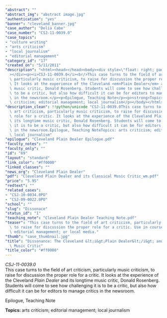 ```yaml
---
"abstract": ""
"abstract_img": "abstract image.jpg"
"authentication": "yes"
"banner": "cleveland_banner.jpg"
"case_author": "Delia Cabe"
"case_number": "CSJ-11-0039.0"
"case_topics":
- "culture writing"
- "arts criticism"
- "local journalism"
- "editorial management"
"category_id": "17"
"created_on": "5/11/2011"
"description": "<html><head></head><body><div style=\"float: right; padding: 10px;\"\
  ></div><p><i>CSJ-11-0039.0</i><br/>This case turns to the field of art criticism,\
  \ particularly music criticism, to raise for discussion the proper role for a critic.\
  \ It looks at the experience of the Cleveland <em>Plain Dealer</em> and its longtime\
  \ music critic, Donald Rosenberg. Students will come to see how challenging it is\
  \ to be a critic, but also how difficult it can be for editors to manage critics\
  \ in the newsroom.</p><p>Epilogue, Teaching Note</p><p><strong>Topics: </strong>arts\
  \ criticism; editorial management; local journalism</p></body></html>"
"description_clean": !!python/unicode "CSJ-11-0039.0This case turns to the field of\
  \ art criticism, particularly music criticism, to raise for discussion the proper\
  \ role for a critic. It looks at the experience of the Cleveland Plain Dealer and\
  \ its longtime music critic, Donald Rosenberg. Students will come to see how challenging\
  \ it is to be a critic, but also how difficult it can be for editors to manage critics\
  \ in the newsroom.Epilogue, Teaching NoteTopics: arts criticism; editorial management;\
  \ local journalism"
"epilogue": "Cleveland Plain Dealer Epilogue.pdf"
"faculty_notes": ""
"faculty_only": ""
"id": "69"
"layout": "standard"
"link_color": "#ff0000"
"linked_classes": ""
"news_org": "Cleveland Plain Dealer"
"pdf": "Cleveland Plain Dealer and its Classical Music Critic_wm.pdf"
"price": "5.95"
"redtext": ""
"related_cases":
- "CSJ-10-0034.0PO"
- "CSJ-09-0022.0PO"
"school": ""
"slug": "Dissonace"
"status_id": "1"
"teaching_note": "Cleveland Plain Dealer Teaching Note.pdf"
"teaser": "This case turns to the field of art criticism, particularly music criticism,\
  \ to raise for discussion the proper role for a critic. Use in courses on arts criticism;\
  \ editorial management; or local media."
"thumb": "case_thumbnail.jpg"
"title": "Dissonance: The Cleveland &lt;i&gt;Plain Dealer&lt;/i&gt; and its Classical\
  \ Music Critic"
"title_color": "#ff0000"
---
```

<html><head></head><body><div style="float: right; padding: 10px;"></div><p><i>CSJ-11-0039.0</i><br/>This case turns to the field of art criticism, particularly music criticism, to raise for discussion the proper role for a critic. It looks at the experience of the Cleveland <em>Plain Dealer</em> and its longtime music critic, Donald Rosenberg. Students will come to see how challenging it is to be a critic, but also how difficult it can be for editors to manage critics in the newsroom.</p><p>Epilogue, Teaching Note</p><p><strong>Topics: </strong>arts criticism; editorial management; local journalism</p></body></html>
